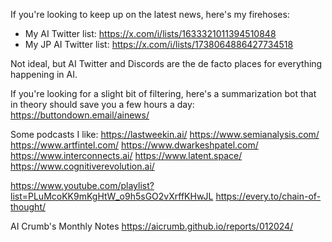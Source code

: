 If you're looking to keep up on the latest news, here's my firehoses:
* My AI Twitter list: https://x.com/i/lists/1633321011394510848
* My JP AI Twitter list: https://x.com/i/lists/1738064886427734518

Not ideal, but AI Twitter and Discords are the de facto places for everything happening in AI.

If you're looking for a slight bit of filtering, here's a summarization bot that in theory should save you a few hours a day: https://buttondown.email/ainews/


Some podcasts I like:
https://lastweekin.ai/
https://www.semianalysis.com/
https://www.artfintel.com/
https://www.dwarkeshpatel.com/
https://www.interconnects.ai/
https://www.latent.space/
https://www.cognitiverevolution.ai/

https://www.youtube.com/playlist?list=PLuMcoKK9mKgHtW_o9h5sGO2vXrffKHwJL
https://every.to/chain-of-thought/

AI Crumb's Monthly Notes
https://aicrumb.github.io/reports/012024/